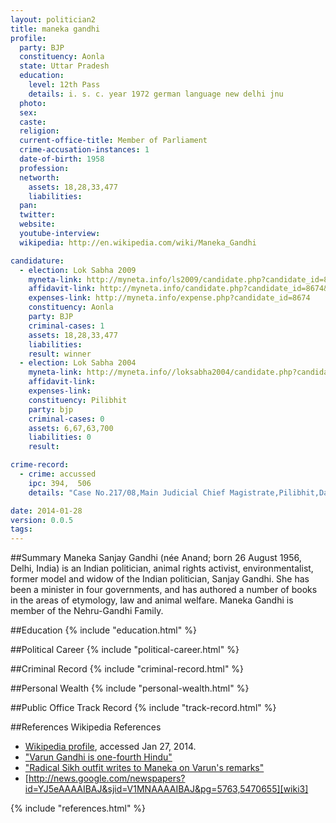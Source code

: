 ```yaml
---
layout: politician2
title: maneka gandhi
profile: 
  party: BJP
  constituency: Aonla
  state: Uttar Pradesh
  education: 
    level: 12th Pass
    details: i. s. c. year 1972 german language new delhi jnu
  photo: 
  sex: 
  caste: 
  religion: 
  current-office-title: Member of Parliament
  crime-accusation-instances: 1
  date-of-birth: 1958
  profession: 
  networth: 
    assets: 18,28,33,477
    liabilities: 
  pan: 
  twitter: 
  website: 
  youtube-interview: 
  wikipedia: http://en.wikipedia.com/wiki/Maneka_Gandhi

candidature: 
  - election: Lok Sabha 2009
    myneta-link: http://myneta.info/ls2009/candidate.php?candidate_id=8674
    affidavit-link: http://myneta.info/candidate.php?candidate_id=8674&scan=original
    expenses-link: http://myneta.info/expense.php?candidate_id=8674
    constituency: Aonla 
    party: BJP
    criminal-cases: 1
    assets: 18,28,33,477
    liabilities: 
    result: winner 
  - election: Lok Sabha 2004
    myneta-link: http://myneta.info//loksabha2004/candidate.php?candidate_id=4790
    affidavit-link: 
    expenses-link: 
    constituency: Pilibhit 
    party: bjp
    criminal-cases: 0
    assets: 6,67,63,700
    liabilities: 0
    result:  

crime-record: 
  - crime: accussed
    ipc: 394,  506
    details: "Case No.217/08,Main Judicial Chief Magistrate,Pilibhit,Date-30/08/2008" 

date: 2014-01-28
version: 0.0.5
tags: 
---
```

##Summary
Maneka Sanjay Gandhi (née Anand; born 26 August 1956, Delhi, India) is an Indian politician, animal rights activist, environmentalist, former model and widow of the Indian politician, Sanjay Gandhi. She has been a minister in four governments, and has authored a number of books in the areas of etymology, law and animal welfare. Maneka Gandhi is member of the Nehru-Gandhi Family.




##Education
{% include "education.html" %}


##Political Career
{% include "political-career.html" %}


##Criminal Record
{% include "criminal-record.html" %}


##Personal Wealth
{% include "personal-wealth.html" %}


##Public Office Track Record
{% include "track-record.html" %}


##References
Wikipedia References
- [Wikipedia profile]({{page.profile.wikipedia}}), accessed Jan 27, 2014.
- ["Varun Gandhi is one-fourth Hindu"][wiki1]
- ["Radical Sikh outfit writes to Maneka on Varun's remarks"][wiki2]
- [http://news.google.com/newspapers?id=YJ5eAAAAIBAJ&sjid=V1MNAAAAIBAJ&pg=5763,5470655][wiki3]

[wiki1]: http://www.dnaindia.com/blogs/post.php?postid=116
[wiki2]: http://www.centralchronicle.com/viewnews.asp?articleID=3529
[wiki3]: http://news.google.com/newspapers?id=YJ5eAAAAIBAJ&sjid=V1MNAAAAIBAJ&pg=5763,5470655


{% include "references.html" %}